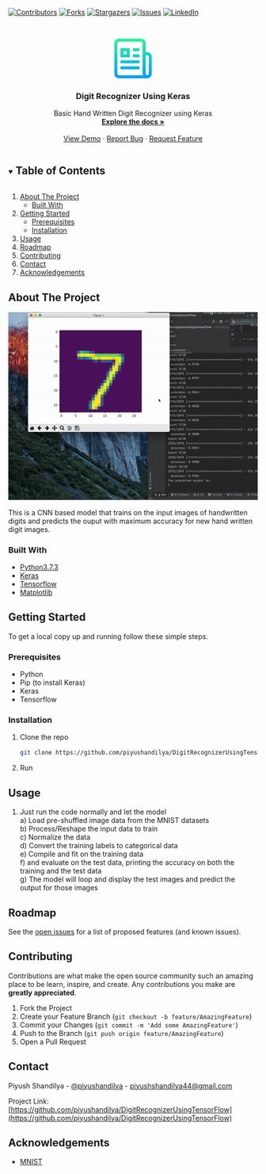 [![Contributors][contributors-shield]][contributors-url]
[![Forks][forks-shield]][forks-url]
[![Stargazers][stars-shield]][stars-url]
[![Issues][issues-shield]][issues-url]
[![LinkedIn][linkedin-shield]][linkedin-url]



<!-- PROJECT LOGO -->
<br />
<p align="center">
  <a href="https://github.com/piyushandilya/DigitRecognizerUsingTensorFlow">
    <img src="images/logo.png" alt="Logo" width="80" height="80">
  </a>

  <h3 align="center">Digit Recognizer Using Keras</h3>

  <p align="center">
    Basic Hand Written Digit Recognizer using Keras
    <br />
    <a href="https://github.com/piyushandilya/DigitRecognizerUsingTensorFlow"><strong>Explore the docs »</strong></a>
    <br />
    <br />
    <a href="https://github.com/piyushandilya/DigitRecognizerUsingTensorFlow">View Demo</a>
    ·
    <a href="https://github.com/piyushandilya/DigitRecognizerUsingTensorFlow/issues">Report Bug</a>
    ·
    <a href="https://github.com/piyushandilya/DigitRecognizerUsingTensorFlow/issues">Request Feature</a>
  </p>
</p>



<!-- TABLE OF CONTENTS -->
<details open="open">
  <summary><h2 style="display: inline-block">Table of Contents</h2></summary>
  <ol>
    <li>
      <a href="#about-the-project">About The Project</a>
      <ul>
        <li><a href="#built-with">Built With</a></li>
      </ul>
    </li>
    <li>
      <a href="#getting-started">Getting Started</a>
      <ul>
        <li><a href="#prerequisites">Prerequisites</a></li>
        <li><a href="#installation">Installation</a></li>
      </ul>
    </li>
    <li><a href="#usage">Usage</a></li>
    <li><a href="#roadmap">Roadmap</a></li>
    <li><a href="#contributing">Contributing</a></li>
    <li><a href="#contact">Contact</a></li>
    <li><a href="#acknowledgements">Acknowledgements</a></li>
  </ol>
</details>



<!-- ABOUT THE PROJECT -->
## About The Project

[![Product Name Screen Shot][product-screenshot]](https://github.com/piyushandilya/DigitRecognizerUsingTensorFlow/blob/main/DigitRecognizer.jpg?raw=true)

This is a CNN based model that trains on the input images of handwritten digits and predicts the ouput with maximum accuracy for new hand written digit images.

### Built With

* [Python3.7.3](https://www.python.org/downloads/)
* [Keras](https://keras.io/)
* [Tensorflow](https://www.tensorflow.org/)
* [Matplotlib](https://matplotlib.org/)



<!-- GETTING STARTED -->
## Getting Started

To get a local copy up and running follow these simple steps.

### Prerequisites


* Python
* Pip (to install Keras)
* Keras
* Tensorflow

### Installation

1. Clone the repo
   ```sh
   git clone https://github.com/piyushandilya/DigitRecognizerUsingTensorFlow.git
   ```
2. Run


<!-- USAGE EXAMPLES -->
## Usage

1. Just run the code normally and let the model<br>
  a) Load pre-shuffled image data from the MNIST datasets<br>
  b) Process/Reshape the input data to train<br>
  c) Normalize the data<br>
  d) Convert the training labels to categorical data<br>
  e) Compile and fit on the training data<br>
  f) and evaluate on the test data, printing the accuracy on both the training and the test data<br>
  g) The model will loop and display the test images and predict the output for those images<br>



<!-- ROADMAP -->
## Roadmap

See the [open issues](https://github.com/piyushandilya/DigitRecognizerUsingTensorFlow/issues) for a list of proposed features (and known issues).



<!-- CONTRIBUTING -->
## Contributing

Contributions are what make the open source community such an amazing place to be learn, inspire, and create. Any contributions you make are **greatly appreciated**.

1. Fork the Project
2. Create your Feature Branch (`git checkout -b feature/AmazingFeature`)
3. Commit your Changes (`git commit -m 'Add some AmazingFeature'`)
4. Push to the Branch (`git push origin feature/AmazingFeature`)
5. Open a Pull Request


<!-- CONTACT -->
## Contact

Piyush Shandilya - [@piyushandilya](https://twitter.com/piyushandilya) - piyushshandilya44@gmail.com

Project Link: [https://github.com/piyushandilya/DigitRecognizerUsingTensorFlow](https://github.com/piyushandilya/DigitRecognizerUsingTensorFlow)



<!-- ACKNOWLEDGEMENTS -->
## Acknowledgements

* [MNIST](http://yann.lecun.com/exdb/mnist/)





<!-- MARKDOWN LINKS & IMAGES -->
<!-- https://www.markdownguide.org/basic-syntax/#reference-style-links -->
[contributors-shield]: https://img.shields.io/github/contributors/piyushandilya/repo.svg?style=for-the-badge
[contributors-url]: https://github.com/piyushandilya/DigitRecognizerUsingTensorFlow/graphs/contributors
[forks-shield]: https://img.shields.io/github/forks/piyushandilya/repo.svg?style=for-the-badge
[forks-url]: https://github.com/piyushandilya/DigitRecognizerUsingTensorFlow/network/members
[stars-shield]: https://img.shields.io/github/stars/piyushandilya/repo.svg?style=for-the-badge
[stars-url]: https://github.com/piyushandilya/DigitRecognizerUsingTensorFlow/stargazers
[issues-shield]: https://img.shields.io/github/issues/piyushandilya/repo.svg?style=for-the-badge
[issues-url]: https://github.com/piyushandilya/DigitRecognizerUsingTensorFlow/issues
[linkedin-shield]: https://img.shields.io/badge/-LinkedIn-black.svg?style=for-the-badge&logo=linkedin&colorB=555
[linkedin-url]: https://linkedin.com/in/piyush-shandilya-7b857577
[product-screenshot]: images/DigitRecognizerm.gif
